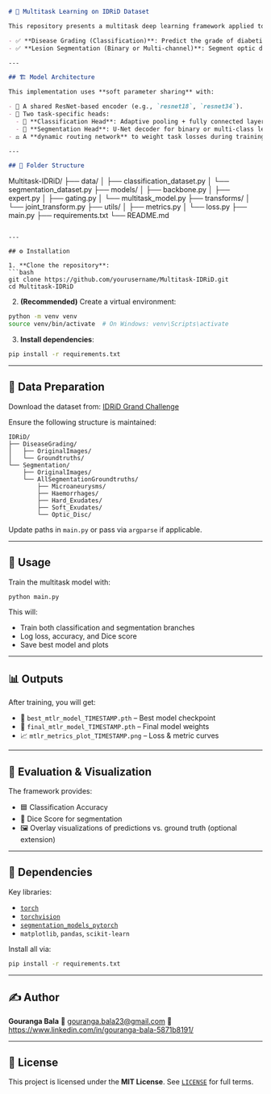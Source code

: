 
```markdown
# 🧠 Multitask Learning on IDRiD Dataset

This repository presents a multitask deep learning framework applied to the **IDRiD (Indian Diabetic Retinopathy Image Dataset)**. It simultaneously performs:

- ✅ **Disease Grading (Classification)**: Predict the grade of diabetic retinopathy.
- ✅ **Lesion Segmentation (Binary or Multi-channel)**: Segment optic disc or multiple lesion types like microaneurysms, hemorrhages, and exudates.

---

## 🏗️ Model Architecture

This implementation uses **soft parameter sharing** with:

- 🔗 A shared ResNet-based encoder (e.g., `resnet18`, `resnet34`).
- 🎯 Two task-specific heads:
  - 🧬 **Classification Head**: Adaptive pooling + fully connected layers.
  - 🧼 **Segmentation Head**: U-Net decoder for binary or multi-class lesion maps.
- ⚖️ A **dynamic routing network** to weight task losses during training.

---

## 📁 Folder Structure

```

Multitask-IDRiD/
├── data/
│   ├── classification\_dataset.py
│   └── segmentation\_dataset.py
├── models/
│   ├── backbone.py
│   ├── expert.py
│   ├── gating.py
│   └── multitask\_model.py
├── transforms/
│   └── joint\_transform.py
├── utils/
│   ├── metrics.py
│   └── loss.py
├── main.py
├── requirements.txt
└── README.md

````

---

## ⚙️ Installation

1. **Clone the repository**:
```bash
git clone https://github.com/yourusername/Multitask-IDRiD.git
cd Multitask-IDRiD
````

2. **(Recommended)** Create a virtual environment:

```bash
python -m venv venv
source venv/bin/activate  # On Windows: venv\Scripts\activate
```

3. **Install dependencies**:

```bash
pip install -r requirements.txt
```

---

## 💾 Data Preparation

Download the dataset from: [IDRiD Grand Challenge](https://idrid.grand-challenge.org/)

Ensure the following structure is maintained:

```
IDRiD/
├── DiseaseGrading/
│   ├── OriginalImages/
│   └── Groundtruths/
└── Segmentation/
    ├── OriginalImages/
    └── AllSegmentationGroundtruths/
        ├── Microaneurysms/
        ├── Haemorrhages/
        ├── Hard_Exudates/
        ├── Soft_Exudates/
        └── Optic_Disc/
```

Update paths in `main.py` or pass via `argparse` if applicable.

---

## 🚀 Usage

Train the multitask model with:

```bash
python main.py
```

This will:

* Train both classification and segmentation branches
* Log loss, accuracy, and Dice score
* Save best model and plots

---

## 📊 Outputs

After training, you will get:

* 🧠 `best_mtlr_model_TIMESTAMP.pth` – Best model checkpoint
* 🧠 `final_mtlr_model_TIMESTAMP.pth` – Final model weights
* 📈 `mtlr_metrics_plot_TIMESTAMP.png` – Loss & metric curves

---

## 🧪 Evaluation & Visualization

The framework provides:

* 🟦 Classification Accuracy
* 🔴 Dice Score for segmentation
* 🖼️ Overlay visualizations of predictions vs. ground truth (optional extension)

---

## 🔗 Dependencies

Key libraries:

* [`torch`](https://pytorch.org/)
* [`torchvision`](https://pytorch.org/vision/)
* [`segmentation_models_pytorch`](https://github.com/qubvel/segmentation_models.pytorch)
* `matplotlib`, `pandas`, `scikit-learn`

Install all via:

```bash
pip install -r requirements.txt
```

---

## ✍️ Author

**Gouranga Bala**
📧 [gouranga.bala23@gmail.com](mailto:gouranga.bala23@gmail.com)
📘 https://www.linkedin.com/in/gouranga-bala-5871b8191/

---

## 📄 License

This project is licensed under the **MIT License**.
See [`LICENSE`](LICENSE) for full terms.

```

